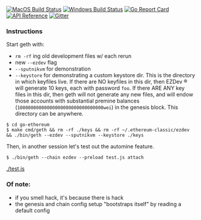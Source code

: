 [![MacOS Build Status](https://circleci.com/gh/ethereumproject/go-ethereum/tree/master.svg?style=shield)](https://circleci.com/gh/ethereumproject/go-ethereum/tree/master)
[![Windows Build Status](https://ci.appveyor.com/api/projects/status/github/ethereumproject/go-ethereum?svg=true)](https://ci.appveyor.com/project/splix/go-ethereum)
[![Go Report Card](https://goreportcard.com/badge/github.com/ethereumproject/go-ethereum)](https://goreportcard.com/report/github.com/ethereumproject/go-ethereum)
[![API Reference](https://camo.githubusercontent.com/915b7be44ada53c290eb157634330494ebe3e30a/68747470733a2f2f676f646f632e6f72672f6769746875622e636f6d2f676f6c616e672f6764646f3f7374617475732e737667
)](https://godoc.org/github.com/ethereumproject/go-ethereum)
[![Gitter](https://badges.gitter.im/Join%20Chat.svg)](https://gitter.im/ethereumproject/go-ethereum?utm_source=badge&utm_medium=badge&utm_campaign=pr-badge)

### Instructions

Start geth with:
- `rm -rf` ing old development files w/ each rerun
- new `--ezdev` flag
- `--sputnikvm` for demonstration
- `--keystore` for demonstrating a custom keystore dir. This is the directory in which keyfiles live. If there are NO keyfiles in this dir, then  EZDev :registered: will generate 10 keys, each with password `foo`. If there ARE ANY key files in this dir, then geth will not generate any new files, and will endow those accounts with substantial premine balances (`10000000000000000000000000000000wei`) in the genesis block. This directory can be anywhere.

```shell
$ cd go-ethereum
$ make cmd/geth && rm -rf ./keys && rm -rf ~/.ethereum-classic/ezdev && ./bin/geth --ezdev --sputnikvm --keystore ./keys
```

Then, in another session let's test out the automine feature. 

```shell
$ ./bin/geth --chain ezdev --preload test.js attach
```

[./test.js](./test.js)

### Of note:
- if you smell hack, it's because there is hack
- the genesis and chain config setup "bootstraps itself" by reading a default config 

